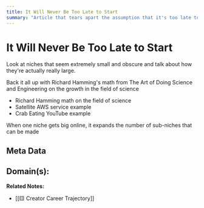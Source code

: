 ```yaml
---
title: It Will Never Be Too Late to Start
summary: "Article that tears apart the assumption that it's too late to start writing online and building a brand around something you love."
---
```


# It Will Never Be Too Late to Start

Look at niches that seem extremely small and obscure and talk about how they're actually really large.

Back it all up with Richard Hamming's math from The Art of Doing Science and Engineering on the growth in the field of science

- Richard Hamming math on the field of science
- Satellite AWS service example
- Crab Eating YouTube example

When one niche gets big online, it expands the number of sub-niches that can be made

## Meta Data

**Domain(s):**
- 

**Related Notes:**
- [[🟨 Creator Career Trajectory]]
